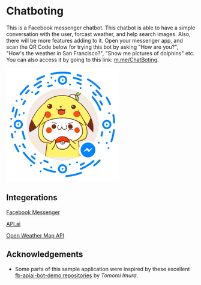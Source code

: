 # Chatboting

This is a Facebook messenger chatbot. This chatbot is able to have a simple conversation with the user, forcast weather, and help search images. Also, there will be more features adding to it.
Open your messenger app, and scan the QR Code below for trying this bot by asking "How are you?", "How's the weather in San Francisco?", "Show me pictures of dolphins" etc. You can also access it by going to this link: [m.me/ChatBoting](https://m.me/ChatBoting).



<img src="./Pictures/qrCode.png" alt="qrCode" width="300" height="300" />



## Integerations

[Facebook Messenger](https://developers.facebook.com/)

[API.ai](https://console.api.ai)

[Open Weather Map API](http://openweathermap.org/)



## Acknowledgements

* Some parts of this sample application were inspired by these excellent 
  [fb-apiai-bot-demo repositories](https://github.com/girliemac/fb-apiai-bot-demo/tree/tutorial-01) by *Tomomi Imura*.
